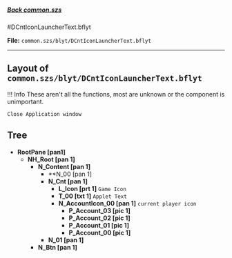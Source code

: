 #####  [Back common.szs](../index.md)

#DCntIconLauncherText.bflyt

**File:** `common.szs/blyt/DCntIconLauncherText.bflyt`

---

## Layout of `common.szs/blyt/DCntIconLauncherText.bflyt`

<!-- prettier-ignore -->
!!! Info
    These aren't all the functions, most are unknown or the component is unimportant.

`Close Application window`
## Tree

-	**RootPane [pan1]**
	-	**NH_Root [pan 1]**
		-	**N_Content [pan 1]**
			-	**N_00 [pan 1]
			-	**N_Cnt [pan 1]**
				-	**L_Icon [prt 1]** `Game Icon`
				-	**T_00 [txt 1]** `Applet Text`
				-	**N_AccountIcon_00 [pan 1]** `current player icon`
					-	**P_Account_03 [pic 1]**
					-	**P_Account_02 [pic 1]**
					-	**P_Account_01 [pic 1]**
					-	**P_Account_00 [pic 1]**
			-	**N_01 [pan 1]**
		-	**N_Btn [pan 1]**